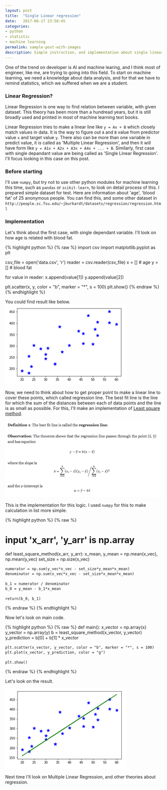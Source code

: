 ```yaml
---
layout: post
title:  "Single Linear regression"
date:   2017-06-17 23:56:45
categories:
- python
- statistic
- machine learning
permalink: sample-post-with-images
description: Simple instruction, and implementation about single linear regression
---
```


One of the trend on developer is AI and machine learing, and I think most of engineer, like me, are trying to going into this field.
To start on machine learning, we need a knowledge about data analysis, and for that we have to remind statistics, which we suffered when we are a student. 


### Linear Regression?

Linear Regression is one way to find relation between variable, with given dataset. This theory has been more than a hundread years, but it is still broadly used and printed in most of machine learning text books.

Linear Regression tries to make a linear line like `y = Ax + B` which closely match values in data. It is the way to figure out `A` and `B` value from predictor value `x` and target value `y`. There also can be more than one variable in predict value, it is called as 'Multiple Linear Regression', and then it will have form like `y = A1x + A2x + A3x + A4x + ... + B`. Similarly, first case with single depandant value are being called as 'Single Linear Regression'. I'll focus looking in this case on this post.


### Before starting

I'll use `numpy`, but try not to use other python modules for machine learning this time, such as `pandas` or `scikit-learn`, to look on detail process of this.
I prepared simple dataset for test. Here are information about 'age', 'blood fat' of 25 anonymous people.
You can find this, and some other dataset in `http://people.sc.fsu.edu/~jburkardt/datasets/regression/regression.html`


### Implementation

Let's think about the first case, with single dependant variable. I'll look on how age is related with blood fat.

{% highlight python %}
{% raw %}
import csv
import matplotlib.pyplot as plt

csv_file = open('data.csv', 'r')
reader = csv.reader(csv_file)
x = []  # age
y = []  # blood fat

for value in reader:
    x.append(value[1])
    y.append(value[2])
    
plt.scatter(x, y, color = "b", marker = "*", s = 100)
plt.show()
{% endraw %}
{% endhighlight %}

You could find result like below.
![Screenshot](/assets/post_img/single_linear_regression/single_plot.png)

Now, we need to think about how to get proper point to make a linear line to cover these points, which called regression line. The best fit line is the line for which the sum of the distances between each of data points and the line is as small as possible. For this, I'll make an implementation of [Least square method](http://www.real-statistics.com/regression/least-squares-method/).

![Screenshot](/assets/post_img/single_linear_regression/least_square_method.png)

This is the implementation for this logic. I used `numpy` for this to make calculation in list more simple.

{% highlight python %}
{% raw %}
# input 'x_arr', 'y_arr' is np.array
def least_square_method(x_arr, y_arr):
    x_mean, y_mean = np.mean(x_vec), np.mean(y_vec)
    set_size = np.size(x_vec)
    
    numerator = np.sum(y_vec*x_vec - set_size*y_mean*x_mean)
    denominator = np.sum(x_vec*x_vec - set_size*x_mean*x_mean)

    b_1 = numerator / denominator
    b_0 = y_mean - b_1*x_mean
    
    return(b_0, b_1)
{% endraw %}
{% endhighlight %}

Now let's look on main code.

{% highlight python %}
{% raw %}
def main():
    x_vector = np.array(x)
    y_vector = np.array(y)
    b = least_square_method(x_vector, y_vector) 
    y_prediction = b[0] + b[1] * x_vector
    
    plt.scatter(x_vector, y_vector, color = "b", marker = "*", s = 100)
    plt.plot(x_vector, y_prediction, color = "g")

    plt.show()
{% endraw %}
{% endhighlight %}

Let's look on the result.

![Screenshot](/assets/post_img/single_linear_regression/regression_line.png)

Next time I'll look on Multiple Linear Regression, and other theories about regression.
